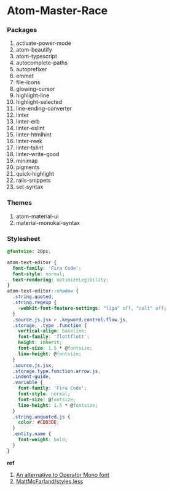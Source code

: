 # Atom-Master-Race

### Packages
1. activate-power-mode
2. atom-beautify
3. atom-typescript
4. autocomplete-paths
5. autoprefixer
6. emmet
7. file-icons
8. glowing-cursor
9. highlight-line
10. highlight-selected
11. line-ending-converter
12. linter
13. linter-erb
14. linter-eslint
15. linter-htmlhint
16. linter-reek
17. linter-tslint
18. linter-write-good
19. minimap
20. pigments
21. quick-highlight
22. rails-snippets
23. set-syntax

### Themes
1. atom-material-ui
2. material-monokai-syntax

### Stylesheet
```CSS
@fontsize: 20px;

atom-text-editor {
  font-family: 'Fira Code';
  font-style: normal;  
  text-rendering: optimizeLegibility;
}
atom-text-editor::shadow {
  .string.quoted,
  .string.regexp {
    -webkit-font-feature-settings: "liga" off, "calt" off;
  }
  .source.js.jsx > .keyword.control.flow.js,
  .storage, .type .function {
    vertical-align: baseline;
    font-family: 'flottflott';
    height: inherit;
    font-size: 1.5 * @fontsize;
    line-height: @fontsize;
  }
  .source.js.jsx,
  .storage.type.function.arrow.js,
  .indent-guide,
  .variable {
    font-family: 'Fira Code';
    font-style: normal;
    font-size: @fontsize;
    line-height: 1.5 * @fontsize;
  }
  .string.unquoted.js {
    color: #CDD3DE;
  }
  .entity.name {
    font-weight: bold;
  }
}
```
**ref**
1. [An alternative to Operator Mono font](https://medium.com/@docodemore/an-alternative-to-operator-mono-font-6e5d040e1c7e#.ero0varpr)
2. [MattMcFarland/styles.less](https://gist.github.com/MattMcFarland/e41ef709b1d82adea800563a86805559#gistcomment-1835618)
